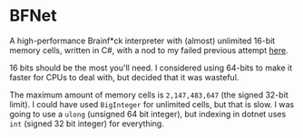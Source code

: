 # BFNet
A high-performance Brainf*ck interpreter with (almost) unlimited 16-bit memory cells, written in C#, with a nod to my failed previous attempt [here](https://github.com/cainy-a/MindMangler).

16 bits should be the most you'll need.
I considered using 64-bits to make it faster for CPUs to deal with, but decided that it was wasteful.

The maximum amount of memory cells is `2,147,483,647` (the signed 32-bit limit). I could have used `BigInteger` for unlimited cells, but that is slow. I was going to use a `ulong` (unsigned 64 bit integer), but indexing in dotnet uses `int` (signed 32 bit integer) for everything.